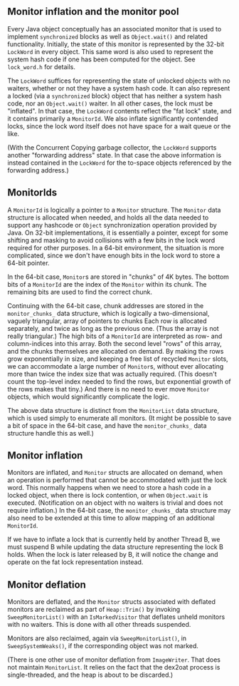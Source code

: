 Monitor inflation and the monitor pool
--------------------------------------

Every Java object conceptually has an associated monitor that is used to implement `synchronized`
blocks as well as `Object.wait()` and related functionality. Initially, the state of this monitor
is represented by the 32-bit `LockWord` in every object. This same word is also used to represent
the system hash code if one has been computed for the object. See `lock_word.h` for details.

The `LockWord` suffices for representing the state of unlocked objects with no waiters, whether or
not they have a system hash code. It can also represent a locked (via a `synchronized` block)
object that has neither a system hash code, nor an `Object.wait()` waiter. In all other cases, the
lock must be "inflated". In that case, the `LockWord` contents reflect the "fat lock" state, and
it contains primarily a `MonitorId`. We also inflate significantly contended locks, since the lock
word itself does not have space for a wait queue or the like.

(With the Concurrent Copying garbage collector, the `LockWord` supports another "forwarding
address" state. In that case the above information is instead contained in the `LockWord` for the
to-space objects referenced by the forwarding address.)

MonitorIds
----------
A `MonitorId` is logically a pointer to a `Monitor` structure. The `Monitor` data structure is
allocated when needed, and holds all the data needed to support any hashcode or `Object`
synchronization operation provided by Java. On 32-bit implementations, it is essentially a
pointer, except for some shifting and masking to avoid collisions with a few bits in the lock word
required for other purposes. In a 64-bit environment, the situation is more complicated, since we
don't have enough bits in the lock word to store a 64-bit pointer.

In the 64-bit case, `Monitor`s are stored in "chunks" of 4K bytes. The bottom bits of a
`MonitorId` are the index of the `Monitor` within its chunk. The remaining bits are used to find
the correct chunk.

Continuing with the 64-bit case, chunk addresses are stored in the `monitor_chunks_` data
structure, which is logically a two-dimensional, vaguely triangular, array of pointers to chunks
Each row is allocated separately, and twice as long as the previous one. (Thus the array is not
really triangular.) The high bits of a `MonitorId` are interpreted as row- and column-indices into
this array. Both the second level "rows" of this array, and the chunks themselves are allocated on
demand.  By making the rows grow exponentially in size, and keeping a free list of recycled
`Monitor` slots, we can accommodate a large number of `Monitor`s, without ever allocating more than
twice the index size that was actually required.  (This doesn't count the top-level index needed
to find the rows, but exponential growth of the rows makes that tiny.) And there is no need to
ever move `Monitor` objects, which would significantly complicate the logic.

The above data structure is distinct from the `MonitorList` data structure, which is used simply
to enumerate all monitors. (It might be possible to save a bit of space in the 64-bit case, and
have the `monitor_chunks_` data structure handle this as well.)

Monitor inflation
-----------------
Monitors are inflated, and `Monitor` structs are allocated on demand, when an operation is
performed that cannot be accommodated with just the lock word. This normally happens when we need
to store a hash code in a locked object, when there is lock contention, or when `Object.wait` is
executed. (Notification on an object with no waiters is trivial and does not require inflation.)
In the 64-bit case, the `monitor_chunks_` data structure may also need to be extended at this time
to allow mapping of an additional `MonitorId`.

If we have to inflate a lock that is currently held by another Thread B, we must suspend B while
updating the data structure representing the lock B holds. When the lock is later released by B,
it will notice the change and operate on the fat lock representation instead.

Monitor deflation
-----------------
Monitors are deflated, and the `Monitor` structs associated with deflated monitors are reclaimed
as part of `Heap::Trim()` by invoking `SweepMonitorList()` with an `IsMarkedVisitor` that deflates
unheld monitors with no waiters. This is done with all other threads suspended.

Monitors are also reclaimed, again via `SweepMonitorList()`, in `SweepSystemWeaks()`, if the
corresponding object was not marked.

(There is one other use of monitor deflation from `ImageWriter`. That does not maintain
`MonitorList`. It relies on the fact that the dex2oat process is single-threaded, and the heap is
about to be discarded.)

